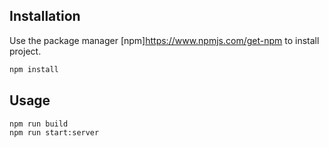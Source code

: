 ## Installation

Use the package manager [npm]https://www.npmjs.com/get-npm to install project.

```bash
npm install
```

## Usage

```bash
npm run build
npm run start:server
```
